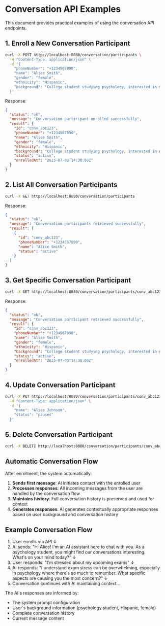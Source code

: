 # Conversation API Examples

This document provides practical examples of using the conversation API endpoints.

## 1. Enroll a New Conversation Participant

```bash
curl -X POST http://localhost:8080/conversation/participants \
  -H "Content-Type: application/json" \
  -d '{
    "phoneNumber": "+1234567890",
    "name": "Alice Smith",
    "gender": "female",
    "ethnicity": "Hispanic",
    "background": "College student studying psychology, interested in mental health topics"
  }'
```

Response:

```json
{
  "status": "ok",
  "message": "Conversation participant enrolled successfully",
  "result": {
    "id": "conv_abc123",
    "phoneNumber": "+1234567890",
    "name": "Alice Smith",
    "gender": "female",
    "ethnicity": "Hispanic",
    "background": "College student studying psychology, interested in mental health topics",
    "status": "active",
    "enrolledAt": "2025-07-03T14:30:00Z"
  }
}
```

## 2. List All Conversation Participants

```bash
curl -X GET http://localhost:8080/conversation/participants
```

Response:

```json
{
  "status": "ok",
  "message": "Conversation participants retrieved successfully",
  "result": [
    {
      "id": "conv_abc123",
      "phoneNumber": "+1234567890",
      "name": "Alice Smith",
      "status": "active"
    }
  ]
}
```

## 3. Get Specific Conversation Participant

```bash
curl -X GET http://localhost:8080/conversation/participants/conv_abc123
```

Response:

```json
{
  "status": "ok",
  "message": "Conversation participant retrieved successfully",
  "result": {
    "id": "conv_abc123",
    "phoneNumber": "+1234567890",
    "name": "Alice Smith",
    "gender": "female",
    "ethnicity": "Hispanic",
    "background": "College student studying psychology, interested in mental health topics",
    "status": "active",
    "enrolledAt": "2025-07-03T14:30:00Z"
  }
}
```

## 4. Update Conversation Participant

```bash
curl -X PUT http://localhost:8080/conversation/participants/conv_abc123 \
  -H "Content-Type: application/json" \
  -d '{
    "name": "Alice Johnson",
    "status": "paused"
  }'
```

## 5. Delete Conversation Participant

```bash
curl -X DELETE http://localhost:8080/conversation/participants/conv_abc123
```

## Automatic Conversation Flow

After enrollment, the system automatically:

1. **Sends first message**: AI initiates contact with the enrolled user
2. **Processes responses**: All incoming messages from the user are handled by the conversation flow
3. **Maintains history**: Full conversation history is preserved and used for context
4. **Generates responses**: AI generates contextually appropriate responses based on user background and conversation history

## Example Conversation Flow

1. User enrolls via API ↓
2. AI sends: "Hi Alice! I'm an AI assistant here to chat with you. As a psychology student, you might find our conversations interesting. What's on your mind today?" ↓
3. User responds: "I'm stressed about my upcoming exams" ↓
4. AI responds: "I understand exam stress can be overwhelming, especially in psychology where there's so much to remember. What specific aspects are causing you the most concern?" ↓
5. Conversation continues with AI maintaining context...

The AI's responses are informed by:

- The system prompt configuration
- User's background information (psychology student, Hispanic, female)
- Complete conversation history
- Current message content
